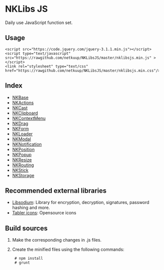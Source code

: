 # NKLibs JS
Daily use JavaScript function set.

## Usage

    <script src="https://code.jquery.com/jquery-3.1.1.min.js"></script>
    <script type="text/javascript" src="https://rawgithub.com/netkuup/NKLibsJS/master/nklibsjs.min.js" ></script>
    <link rel="stylesheet" type="text/css" href="https://rawgithub.com/netkuup/NKLibsJS/master/nklibsjs.min.css"/>


## Index
* [NKBase](./src/base/base.md)
* [NKActions](./src/actions/actions.md)
* [NKCast](./src/cast/cast.md)
* [NKClipboard](./src/clipboard/clipboard.md)
* [NKContextMenu](./src/context_menu/context_menu.md)
* [NKDrag](./src/dragdrop/drag.md)
* [NKForm](./src/form/form.md)
* [NKLoader](./src/loader/loader.md)
* [NKModal](./src/modal/modal.md)
* [NKNotification](./src/notification/notification.md)
* [NKPosition](./src/position/position.md)
* [NKPopup](./src/popup/popup.md)
* [NKResize](./src/resize/resize.md)
* [NKRouting](./src/routing/routing.md)
* [NKStick](./src/stick/stick.md)
* [NKStorage](./src/storage/storage.md)



## Recommended external libraries
* [Libsodium](https://github.com/jedisct1/libsodium.js): Library for encryption, decryption, signatures, password hashing and more.
* [Tabler icons](https://tabler-icons.io): Opensource icons


## Build sources

1. Make the corresponding changes in .js files.
2. Create the minified files using the following commands:

        # npm install
        # grunt
